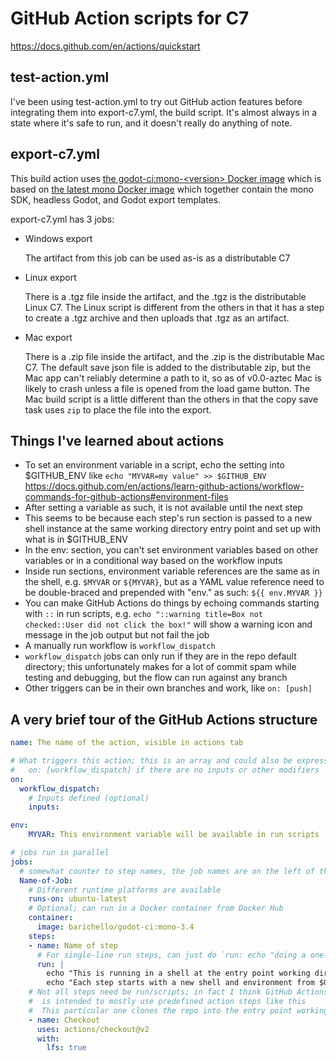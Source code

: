 # GitHub Action scripts for C7

https://docs.github.com/en/actions/quickstart

## test-action.yml

I've been using test-action.yml to try out GitHub action features before integrating them into export-c7.yml, the build script. It's almost always in a state where it's safe to run, and it doesn't really do anything of note.

## export-c7.yml

This build action uses [the godot-ci:mono-\<version> Docker image](https://hub.docker.com/r/barichello/godot-ci) which is based on [the latest mono Docker image](https://hub.docker.com/_/mono) which together contain the mono SDK, headless Godot, and Godot export templates.

export-c7.yml has 3 jobs:

- Windows export

    The artifact from this job can be used as-is as a distributable C7

- Linux export

    There is a .tgz file inside the artifact, and the .tgz is the distributable Linux C7.
    The Linux script is different from the others in that it has a step to create
    a .tgz archive and then uploads that .tgz as an artifact.

- Mac export

    There is a .zip file inside the artifact, and the .zip is the distributable Mac C7.
    The default save json file is added to the distributable zip, but the Mac app can't
    reliably determine a path to it, so as of v0.0-aztec Mac is likely to crash unless
    a file is opened from the load game button. The Mac build script is a little different
    than the others in that the copy save task uses `zip` to place the file into the export.

## Things I've learned about actions

- To set an environment variable in a script, echo the setting into $GITHUB_ENV like `echo "MYVAR=my value" >> $GITHUB_ENV` https://docs.github.com/en/actions/learn-github-actions/workflow-commands-for-github-actions#environment-files
- After setting a variable as such, it is not available until the next step
- This seems to be because each step's run section is passed to a new shell instance at the same working directory entry point and set up with what is in $GITHUB_ENV
- In the env: section, you can't set environment variables based on other variables or in a conditional way based on the workflow inputs
- Inside run sections, environment variable references are the same as in the shell, e.g. `$MYVAR` or `${MYVAR}`, but as a YAML value reference need to be double-braced and prepended with "env." as such: `${{ env.MYVAR }}`
- You can make GitHub Actions do things by echoing commands starting with `::` in run scripts, e.g. `echo "::warning title=Box not checked::User did not click the box!"` will show a warning icon and message in the job output but not fail the job
- A manually run workflow is `workflow_dispatch`
- `workflow_dispatch` jobs can only run if they are in the repo default directory; this unfortunately makes for a lot of commit spam while testing and debugging, but the flow can run against any branch
- Other triggers can be in their own branches and work, like `on: [push]`

## A very brief tour of the GitHub Actions structure

``` yaml
name: The name of the action, visible in actions tab

# What triggers this action; this is an array and could also be expressed as
#   on: [workflow_dispatch] if there are no inputs or other modifiers
on:
  workflow_dispatch:
    # Inputs defined (optional)
    inputs:

env:
    MYVAR: This environment variable will be available in run scripts

# jobs run in parallel
jobs:
  # somewhat counter to step names, the job names are on the left of the colon
  Name-of-Job:
    # Different runtime platforms are available
    runs-on: ubuntu-latest
    # Optional; can run in a Docker container from Docker Hub
    container:
      image: barichello/godot-ci:mono-3.4
    steps:
    - name: Name of step
      # For single-line run steps, can just do `run: echo "doing a one-line thing"`
      run: |
        echo "This is running in a shell at the entry point working directory"
        echo "Each step starts with a new shell and environment from $GITHUB_ENV"
    # Not all steps need be run/scripts; in fact I think GitHub Actions
    #  is intended to mostly use predefined action steps like this
    #  This particular one clones the repo into the entry point working directory
    - name: Checkout
      uses: actions/checkout@v2
      with:
        lfs: true
```